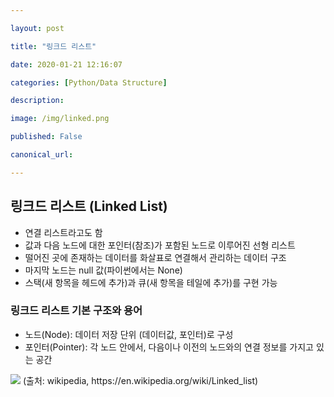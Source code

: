 ```yaml
---

layout: post

title: "링크드 리스트"

date: 2020-01-21 12:16:07

categories: [Python/Data Structure]

description:

image: /img/linked.png

published: False

canonical_url:

---
```


## 링크드 리스트 (Linked List)
- 연결 리스트라고도 함
- 값과 다음 노드에 대한 포인터(참조)가 포함된 노드로 이루어진 선형 리스트
- 떨어진 곳에 존재하는 데이터를 화살표로 연결해서 관리하는 데이터 구조
- 마지막 노드는 null 값(파이썬에서는 None)
- 스택(새 항목을 헤드에 추가)과 큐(새 항목을 테일에 추가)를 구현 가능

### 링크드 리스트 기본 구조와 용어
- 노드(Node): 데이터 저장 단위 (데이터값, 포인터)로 구성
- 포인터(Pointer): 각 노드 안에서, 다음이나 이전의 노드와의 연결 정보를 가지고 있는 공간

<img src='https://www.fun-coding.org/00_Images/linkedlist.png'>
(출처: wikipedia, https://en.wikipedia.org/wiki/Linked_list)
